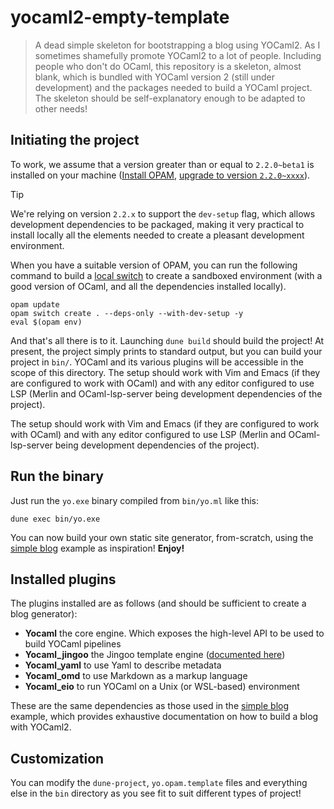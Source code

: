 # yocaml2-empty-template

> A dead simple skeleton for bootstrapping a blog using YOCaml2. As I sometimes
> shamefully promote YOCaml2 to a lot of people. Including people who don't do
> OCaml, this repository is a skeleton, almost blank, which is bundled with
> YOCaml version 2 (still under development) and the packages needed to build a
> YOCaml project. The skeleton should be self-explanatory enough to be adapted
> to other needs!

## Initiating the project

To work, we assume that a version greater than or equal to `2.2.0~beta1` is
installed on your machine ([Install
OPAM](https://opam.ocaml.org/doc/Install.html), [upgrade to version
`2.2.0~xxxx`](https://opam.ocaml.org/blog/opam-2-2-0-beta2/#Try-it)).

> [!TIP]  
> We're relying on version `2.2.x` to support the `dev-setup` flag, which allows
> development dependencies to be packaged, making it very practical to install
> locally all the elements needed to create a pleasant development environment.

When you have a suitable version of OPAM, you can run the following command to
build a [local switch](https://opam.ocaml.org/blog/opam-local-switches/) to
create a sandboxed environment (with a good version of OCaml, and all the
dependencies installed locally).

```shell
opam update
opam switch create . --deps-only --with-dev-setup -y
eval $(opam env)
```

And that's all there is to it. Launching `dune build` should build the project!
At present, the project simply prints to standard output, but you can build your
project in `bin/`. YOCaml and its various plugins will be accessible in the
scope of this directory. The setup should work with Vim and Emacs (if they are
configured to work with OCaml) and with any editor configured to use LSP (Merlin
and OCaml-lsp-server being development dependencies of the project).

The setup should work with Vim and Emacs (if they are configured to work with
OCaml) and with any editor configured to use LSP (Merlin and OCaml-lsp-server
being development dependencies of the project).

## Run the binary

Just run the `yo.exe` binary compiled from `bin/yo.ml` like this:

```shell
dune exec bin/yo.exe
```

You can now build your own static site generator, from-scratch, using the
[simple
blog](https://gitlab.com/funkywork/yocaml/-/tree/main/examples/simple-blog?ref_type=heads)
example as inspiration! **Enjoy!**

## Installed plugins

The plugins installed are as follows (and should be sufficient to create a blog
generator):

- **Yocaml** the core engine. Which exposes the high-level API to be used to
  build YOCaml pipelines
- **Yocaml_jingoo** the Jingoo template engine ([documented
  here](https://github.com/tategakibunko/jingoo))
- **Yocaml_yaml** to use Yaml to describe metadata
- **Yocaml_omd** to use Markdown as a markup language
- **Yocaml_eio** to run YOCaml on a Unix (or WSL-based) environment

These are the same dependencies as those used in the [simple
blog](https://gitlab.com/funkywork/yocaml/-/tree/main/examples/simple-blog?ref_type=heads)
example, which provides exhaustive documentation on how to build a blog with
YOCaml2.

## Customization

You can modify the `dune-project`, `yo.opam.template` files and everything else
in the `bin` directory as you see fit to suit different types of project!
